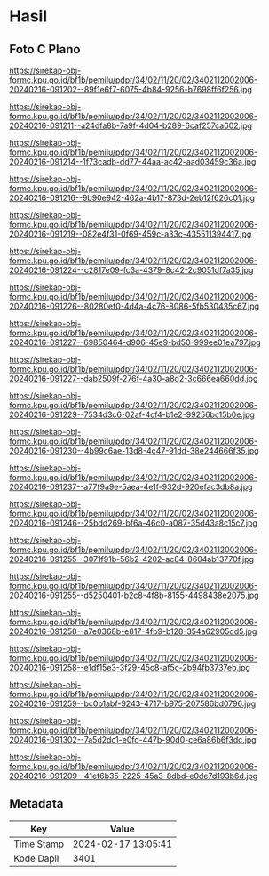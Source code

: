 # Hasil

## Foto C Plano

https://sirekap-obj-formc.kpu.go.id/bf1b/pemilu/pdpr/34/02/11/20/02/3402112002006-20240216-091202--89f1e6f7-6075-4b84-9256-b7698ff6f256.jpg

https://sirekap-obj-formc.kpu.go.id/bf1b/pemilu/pdpr/34/02/11/20/02/3402112002006-20240216-091211--a24dfa8b-7a9f-4d04-b289-6caf257ca602.jpg

https://sirekap-obj-formc.kpu.go.id/bf1b/pemilu/pdpr/34/02/11/20/02/3402112002006-20240216-091214--1f73cadb-dd77-44aa-ac42-aad03459c36a.jpg

https://sirekap-obj-formc.kpu.go.id/bf1b/pemilu/pdpr/34/02/11/20/02/3402112002006-20240216-091216--9b90e942-462a-4b17-873d-2eb12f626c01.jpg

https://sirekap-obj-formc.kpu.go.id/bf1b/pemilu/pdpr/34/02/11/20/02/3402112002006-20240216-091219--082e4f31-0f69-459c-a33c-435511394417.jpg

https://sirekap-obj-formc.kpu.go.id/bf1b/pemilu/pdpr/34/02/11/20/02/3402112002006-20240216-091224--c2817e09-fc3a-4379-8c42-2c9051df7a35.jpg

https://sirekap-obj-formc.kpu.go.id/bf1b/pemilu/pdpr/34/02/11/20/02/3402112002006-20240216-091226--80280ef0-4d4a-4c76-8086-5fb530435c67.jpg

https://sirekap-obj-formc.kpu.go.id/bf1b/pemilu/pdpr/34/02/11/20/02/3402112002006-20240216-091227--69850464-d906-45e9-bd50-999ee01ea797.jpg

https://sirekap-obj-formc.kpu.go.id/bf1b/pemilu/pdpr/34/02/11/20/02/3402112002006-20240216-091227--dab2509f-276f-4a30-a8d2-3c666ea660dd.jpg

https://sirekap-obj-formc.kpu.go.id/bf1b/pemilu/pdpr/34/02/11/20/02/3402112002006-20240216-091229--7534d3c6-02af-4cf4-b1e2-99256bc15b0e.jpg

https://sirekap-obj-formc.kpu.go.id/bf1b/pemilu/pdpr/34/02/11/20/02/3402112002006-20240216-091230--4b99c6ae-13d8-4c47-91dd-38e244666f35.jpg

https://sirekap-obj-formc.kpu.go.id/bf1b/pemilu/pdpr/34/02/11/20/02/3402112002006-20240216-091237--a77f9a9e-5aea-4e1f-932d-920efac3db8a.jpg

https://sirekap-obj-formc.kpu.go.id/bf1b/pemilu/pdpr/34/02/11/20/02/3402112002006-20240216-091246--25bdd269-bf6a-46c0-a087-35d43a8c15c7.jpg

https://sirekap-obj-formc.kpu.go.id/bf1b/pemilu/pdpr/34/02/11/20/02/3402112002006-20240216-091255--3071f91b-56b2-4202-ac84-8604ab13770f.jpg

https://sirekap-obj-formc.kpu.go.id/bf1b/pemilu/pdpr/34/02/11/20/02/3402112002006-20240216-091255--d5250401-b2c8-4f8b-8155-4498438e2075.jpg

https://sirekap-obj-formc.kpu.go.id/bf1b/pemilu/pdpr/34/02/11/20/02/3402112002006-20240216-091258--a7e0368b-e817-4fb9-b128-354a62905dd5.jpg

https://sirekap-obj-formc.kpu.go.id/bf1b/pemilu/pdpr/34/02/11/20/02/3402112002006-20240216-091258--e1df15e3-3f29-45c8-af5c-2b94fb3737eb.jpg

https://sirekap-obj-formc.kpu.go.id/bf1b/pemilu/pdpr/34/02/11/20/02/3402112002006-20240216-091259--bc0b1abf-9243-4717-b975-207586bd0796.jpg

https://sirekap-obj-formc.kpu.go.id/bf1b/pemilu/pdpr/34/02/11/20/02/3402112002006-20240216-091302--7a5d2dc1-e0fd-447b-90d0-ce6a86b6f3dc.jpg

https://sirekap-obj-formc.kpu.go.id/bf1b/pemilu/pdpr/34/02/11/20/02/3402112002006-20240216-091209--41ef6b35-2225-45a3-8dbd-e0de7d193b6d.jpg


## Metadata

| Key        | Value               |
| ---------- | ------------------- |
| Time Stamp | 2024-02-17 13:05:41 |
| Kode Dapil | 3401                |



